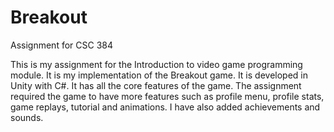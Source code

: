 # Breakout
Assignment for CSC 384

This is my assignment for the Introduction to video game programming module. It is my implementation of the Breakout game. It is developed in Unity with C#. It has all the core features of the game. The assignment required the game to have more features such as profile menu, profile stats, game replays, tutorial and animations. I have also added achievements and sounds.
